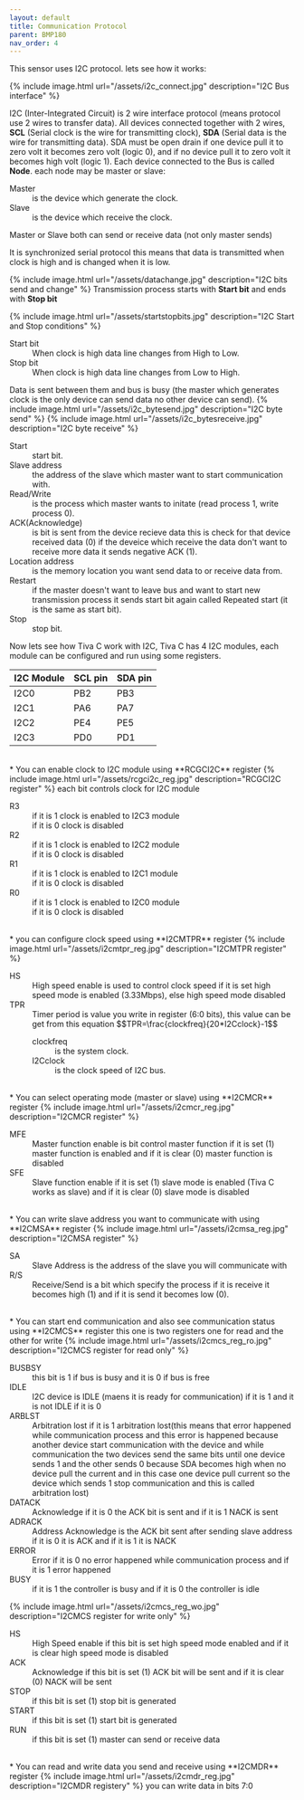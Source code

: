 ```yaml
---
layout: default
title: Communication Protocol
parent: BMP180
nav_order: 4
---
```


This sensor uses I2C protocol. lets see how it works:

{% include image.html url="/assets/i2c_connect.jpg" description="I2C Bus interface" %}

I2C (Inter-Integrated Circuit) is 2 wire interface protocol (means protocol use 2 wires to transfer data). All devices connected together with 2 wires, **SCL** (Serial clock is the wire for transmitting clock), **SDA** (Serial data is the wire for transmitting data). SDA must be open drain if one device pull it to zero volt it becomes zero volt (logic 0), and if no device pull it to zero volt it becomes high volt (logic 1).
Each device connected to the Bus is called **Node**. each node may be master or slave:
<dl>
	<dt>Master</dt>
	<dd>is the device which generate the clock.</dd>
	<dt>Slave</dt>
	<dd>is the device which receive the clock.</dd>
</dl>
Master or Slave both can send or receive data (not only master sends)

It is synchronized serial protocol this means that data is transmitted when clock is high and is changed when it is low.

{% include image.html url="/assets/datachange.jpg" description="I2C bits send and change" %}
Transmission process starts with **Start bit** and ends with **Stop bit**

{% include image.html url="/assets/startstopbits.jpg" description="I2C Start and Stop conditions" %}
<dl>
	<dt>Start bit</dt>
	<dd>When clock is high data line changes from High to Low.</dd>
	<dt>Stop bit</dt>
	<dd>When clock is high data line changes from Low to High.</dd>
</dl>
Data is sent between them and bus is busy (the master which generates clock is the only device can send data no other device can send).
{% include image.html url="/assets/i2c_bytesend.jpg" description="I2C byte send" %}
{% include image.html url="/assets/i2c_bytesreceive.jpg" description="I2C byte receive" %}

<dl>
	<dt>Start</dt>
	<dd>start bit.</dd>
	<dt>Slave address</dt>
	<dd>the address of the slave which master want to start communication with.</dd>
	<dt>Read/Write</dt>
	<dd>is the process which master wants to initate (read process 1, write process 0).</dd>
	<dt>ACK(Acknowledge)</dt>
	<dd>is bit is sent from the device recieve data this is check for that device received data (0) if the deveice which receive the data don't want to receive more data it sends negative ACK (1).</dd>
	<dt>Location address</dt>
	<dd>is the memory location you want send data to or receive data from.</dd>
	<dt>Restart</dt>
	<dd>if the master doesn't want to leave bus and want to start new transmission process it sends start bit again called Repeated start (it is the same as start bit).</dd>
	<dt>Stop</dt>
	<dd>stop bit.</dd>
</dl>


Now lets see how Tiva C work with I2C, Tiva C has 4 I2C modules, each module can be configured and run using some registers.

| I2C Module | SCL pin | SDA pin |
|:-----------|:--------|:--------|
| I2C0       | PB2     | PB3     |
| I2C1       | PA6     | PA7     |
| I2C2       | PE4     | PE5     |
| I2C3       | PD0     | PD1     |

<br>
* You can enable clock to I2C module using **RCGCI2C** register
{% include image.html url="/assets/rcgci2c_reg.jpg" description="RCGCI2C register" %}
each bit controls clock for I2C module

<dl>
	<dt>R3</dt>
	<dd>if it is 1 clock is enabled to I2C3 module<br>if it is 0 clock is disabled</dd>
	<dt>R2</dt>
	<dd>if it is 1 clock is enabled to I2C2 module<br>if it is 0 clock is disabled</dd>
	<dt>R1</dt>
	<dd>if it is 1 clock is enabled to I2C1 module<br>if it is 0 clock is disabled</dd>
	<dt>R0</dt>
	<dd>if it is 1 clock is enabled to I2C0 module<br>if it is 0 clock is disabled</dd>
</dl>

<br>
* you can configure clock speed using **I2CMTPR** register
{% include image.html url="/assets/i2cmtpr_reg.jpg" description="I2CMTPR register" %}

<dl>
	<dt>HS</dt>
	<dd>High speed enable is used to control clock speed if it is set high speed mode is enabled (3.33Mbps), else high speed mode disabled</dd>
	<dt>TPR</dt>
	<dd>Timer period is value you write in register (6:0 bits), this value can be get from this equation
		<span>$$TPR=\frac{clockfreq}{20*I2Cclock}-1$$</span>
		<dl>
			<dt>clockfreq</dt>
			<dd>is the system clock.</dd>
			<dt>I2Cclock</dt>
			<dd>is the clock speed of I2C bus.</dd>
		</dl>
	</dd>
</dl>

<br>
* You can select operating mode (master or slave) using **I2CMCR** register
{% include image.html url="/assets/i2cmcr_reg.jpg" description="I2CMCR register" %}

<dl>
	<dt>MFE</dt>
	<dd>Master function enable is bit control master function if it is set (1) master function is enabled and if it is clear (0) master function is disabled</dd>
	<dt>SFE</dt>
	<dd>Slave function enable if it is set (1) slave mode is enabled (Tiva C works as slave) and if it is clear (0) slave mode is disabled</dd>
</dl>


<br>
* You can write slave address you want to communicate with using **I2CMSA** register 
{% include image.html url="/assets/i2cmsa_reg.jpg" description="I2CMSA register" %}

<dl>
	<dt>SA</dt>
	<dd>Slave Address is the address of the slave you will communicate with</dd>
	<dt>R/S</dt>
	<dd>Receive/Send is a bit which specify the process if it is receive it becomes high (1) and if it is send it becomes low (0).</dd>
</dl>


<br>
* You can start end communication and also see communication status using **I2CMCS** register
this one is two registers one for read and the other for write
{% include image.html url="/assets/i2cmcs_reg_ro.jpg" description="I2CMCS register for read only" %}
<dl>
	<dt>BUSBSY</dt><dd>this bit is 1 if bus is busy and it is 0 if bus is free</dd>
	<dt>IDLE</dt><dd>I2C device is IDLE (maens it is ready for communication) if it is 1 and it is not IDLE if it is 0</dd>
	<dt>ARBLST</dt><dd>Arbitration lost if it is 1 arbitration lost(this means that error happened while communication process and this error is happened because another device start communication with the device and while communication the two devices send the same bits until one device sends 1 and the other sends 0 because SDA becomes high when no device pull the current and in this case one device pull current so the device which sends 1 stop communication and this is called arbitration lost)</dd>
	<dt>DATACK</dt><dd>Acknowledge if it is 0 the ACK bit is sent and if it is 1 NACK is sent</dd>
	<dt>ADRACK</dt><dd>Address Acknowledge is the ACK bit sent after sending slave address if it is 0 it is ACK and if it is 1 it is NACK</dd>
	<dt>ERROR</dt><dd>Error if it is 0 no error happened while communication process and if it is 1 error happened</dd>
	<dt>BUSY</dt><dd>if it is 1 the controller is busy and if it is 0 the controller is idle</dd>

</dl>
{% include image.html url="/assets/i2cmcs_reg_wo.jpg" description="I2CMCS register for write only" %}
<dl>
	<dt>HS</dt><dd>High Speed enable if this bit is set high speed mode enabled and if it is clear high speed mode is disabled</dd>
	<dt>ACK</dt><dd>Acknowledge if this bit is set (1) ACK bit will be sent and if it is clear (0) NACK will be sent</dd>
	<dt>STOP</dt><dd>if this bit is set (1) stop bit is generated</dd>
	<dt>START</dt><dd>if this bit is set (1) start bit is generated</dd>
	<dt>RUN</dt><dd>if this bit is set (1) master can send or receive data</dd>
</dl>

<br>
* You can read and write data you send and receive using **I2CMDR** register
{% include image.html url="/assets/i2cmdr_reg.jpg" description="I2CMDR registery" %}
you can write data in bits 7:0




<script type="text/javascript" src="http://cdn.mathjax.org/mathjax/latest/MathJax.js?config=TeX-AMS-MML_HTMLorMML"></script>
